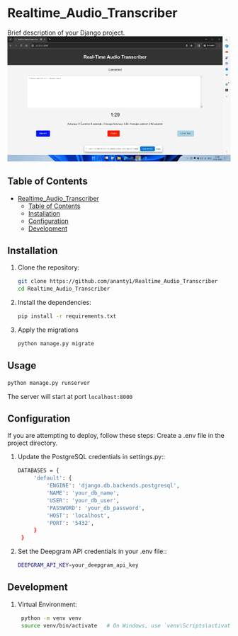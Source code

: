 # Realtime_Audio_Transcriber

Brief description of your Django project.
![GIF](https://raw.githubusercontent.com/ananty1/Realtime_Audio_Transcriber/main/media/Building%20a%20Real-Time%20Transcription%20App%20with%20Django%20and%20DeepGram.gif)

## Table of Contents

- [Realtime\_Audio\_Transcriber](#realtime_audio_transcriber)
  - [Table of Contents](#table-of-contents)
  - [Installation](#installation)
  - [Configuration](#configuration)
  - [Development](#development)

## Installation

1. Clone the repository:

   ```bash
   git clone https://github.com/ananty1/Realtime_Audio_Transcriber
   cd Realtime_Audio_Transcriber

2. Install the dependencies:

   ```bash
   pip install -r requirements.txt

3. Apply the migrations 

    ```bash
   python manage.py migrate
    
## Usage

   ```bash
   python manage.py runserver
   ```

The server will start at port `localhost:8000`

## Configuration
If you are attempting to deploy, follow these steps:
Create a .env file in the project directory.
1. Update the PostgreSQL credentials in settings.py::

   ```bash
   DATABASES = {
        'default': {
            'ENGINE': 'django.db.backends.postgresql',
            'NAME': 'your_db_name',
            'USER': 'your_db_user',
            'PASSWORD': 'your_db_password',
            'HOST': 'localhost',
            'PORT': '5432',
        }
    }

2. Set the Deepgram API credentials in your .env file::

   ```bash
   DEEPGRAM_API_KEY=your_deepgram_api_key


## Development

1. Virtual Environment:

   ```bash
    python -m venv venv
    source venv/bin/activate   # On Windows, use `venv\Scripts\activate`

